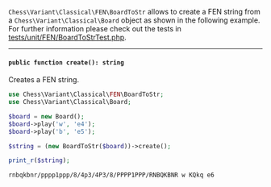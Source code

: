 `Chess\Variant\Classical\FEN\BoardToStr` allows to create a FEN string from a `Chess\Variant\Classical\Board` object as shown in the following example. For further information please check out the tests in [tests/unit/FEN/BoardToStrTest.php](https://github.com/chesslablab/php-chess/blob/master/tests/unit/FEN/BoardToStrTest.php).

---

#### `public function create(): string`

Creates a FEN string.

```php
use Chess\Variant\Classical\FEN\BoardToStr;
use Chess\Variant\Classical\Board;

$board = new Board();
$board->play('w', 'e4');
$board->play('b', 'e5');

$string = (new BoardToStr($board))->create();

print_r($string);
```
```
rnbqkbnr/pppp1ppp/8/4p3/4P3/8/PPPP1PPP/RNBQKBNR w KQkq e6
```
